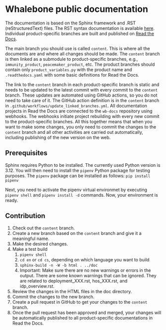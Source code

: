 # Whalebone public documentation

The documentation is based on the Sphinx framework and .RST (reStructuredText) files. The RST syntax documentation is available [here](https://www.sphinx-doc.org/en/master/usage/restructuredtext/index.html). Individual product-specific branches are built and published on [Read the Docs](https://app.readthedocs.org/).

The main branch you should use is called `content`. This is where all the documents are and where all changes should be made. The `content` branch is then linked as a submodule to product-specific branches, e.g., `immunity_product`, `peacemaker_product`, etc. The product branches should contain only `product_variables.py` with the product name and `.readthedocs.yaml` with some basic definitions for Read the Docs.

The link to the `content` branch in each product-specific branch is static and needs to be updated to the latest commit with every commit to the `content` branch. These updates are automated using GitHub actions, so you do not need to take care of it. The GitHub action definition is in the `content` branch in `.github/workflows/update_linked_branches.yml`. All documentation projects in Read the Docs are connected to the `wb-docs` repository using webhooks. The webhooks initiate project rebuilding with every new commit to the product-specific branches. All this together means that when you want to make some changes, you only need to commit the changes to the `content` branch and all other activities are carried out automatically, including publishing of the new version on the web.

## Prerequisites

Sphinx requires Python to be installed. The currently used Python version is 3.12. You will then need to install the `pipenv` Python package for testing purposes. The `pipenv` package can be installed as follows: `pip install pipenv`

Next, you need to activate the pipenv virtual environmet by executing `pipenv shell` and `pipenv install -d` commands. Now, your environment is ready.

## Contribution

1. Check out the `content` branch.
1. Create a new branch based on the `content` branch and give it a meaningful name.
1. Make the desired changes.
1. Make a test build
    1. `pipenv shell`
    1. `cd en` or `cd cs`, depending on which language you want to build
    1. `sphinx-build -n -W -b html . ../doc`
    1. Important: Make sure there are no new warnings or errors in the output. There are some known warnings that can be ignored. They are related to deployment_XXX.rst, hos_XXX.rst, and idp_overview.rst.
1. Review the changes in the HTML files in the doc directory.
1. Commit the changes to the new branch.
1. Create a pull request in GitHub to get your changes to the `content` branch.
1. Once the pull request has been approved and merged, your changes will be automatically published to all product-specific documentations in Read the Docs.
